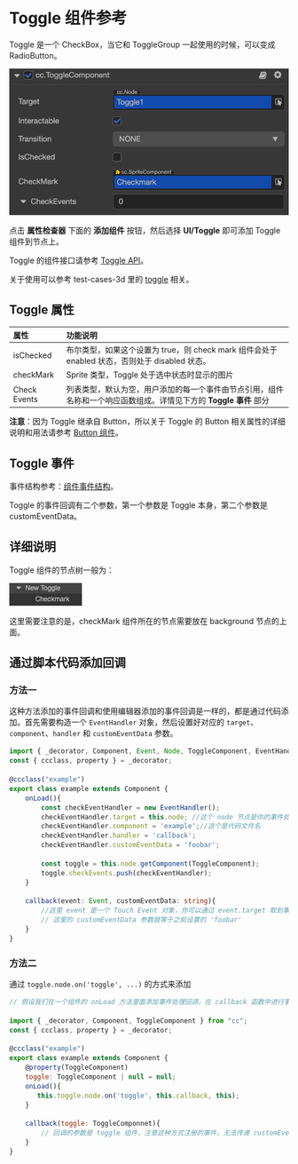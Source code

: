 # Toggle 组件参考

Toggle 是一个 CheckBox，当它和 ToggleGroup 一起使用的时候，可以变成 RadioButton。

![toggle1](toggle/toggle.png)

点击 **属性检查器** 下面的 **添加组件** 按钮，然后选择 **UI/Toggle** 即可添加 Toggle 组件到节点上。

Toggle 的组件接口请参考 [Toggle API](https://docs.cocos.com/creator/3.0/api/zh/classes/ui.toggle.html)。

关于使用可以参考 test-cases-3d 里的 [toggle](https://github.com/cocos-creator/test-cases-3d/tree/master/assets/cases/ui/09.toggle) 相关。

## Toggle 属性

| 属性           | 功能说明     |
| :------------- | :----------   |
| isChecked      | 布尔类型，如果这个设置为 true，则 check mark 组件会处于 enabled 状态，否则处于 disabled 状态。 |
| checkMark      | Sprite 类型，Toggle 处于选中状态时显示的图片  |
| Check Events   | 列表类型，默认为空，用户添加的每一个事件由节点引用，组件名称和一个响应函数组成。详情见下方的 **Toggle 事件** 部分  |

**注意**：因为 Toggle 继承自 Button，所以关于 Toggle 的 Button 相关属性的详细说明和用法请参考 [Button 组件](button.md)。

## Toggle 事件

事件结构参考：[组件事件结构](./button.md#组件事件结构)。

Toggle 的事件回调有二个参数，第一个参数是 Toggle 本身，第二个参数是 customEventData。

## 详细说明

Toggle 组件的节点树一般为：

![toggle-node-tree](toggle/toggle-node-tree.png)

这里需要注意的是，checkMark 组件所在的节点需要放在 background 节点的上面。

## 通过脚本代码添加回调

### 方法一

这种方法添加的事件回调和使用编辑器添加的事件回调是一样的，都是通过代码添加。首先需要构造一个 `EventHandler` 对象，然后设置好对应的 `target`、`component`、`handler` 和 `customEventData` 参数。

```ts
import { _decorator, Component, Event, Node, ToggleComponent, EventHandler } from "cc";
const { ccclass, property } = _decorator;

@ccclass("example")
export class example extends Component {
    onLoad(){
        const checkEventHandler = new EventHandler();
        checkEventHandler.target = this.node; //这个 node 节点是你的事件处理代码组件所属的节点
        checkEventHandler.component = 'example';//这个是代码文件名
        checkEventHandler.handler = 'callback';
        checkEventHandler.customEventData = 'foobar';

        const toggle = this.node.getComponent(ToggleComponent);
        toggle.checkEvents.push(checkEventHandler);
    }

    callback(event: Event, customEventData: string){
        //这里 event 是一个 Touch Event 对象，你可以通过 event.target 取到事件的发送节点
        // 这里的 customEventData 参数就等于之前设置的 'foobar'
    }
}
```

### 方法二

通过 `toggle.node.on('toggle', ...)` 的方式来添加

```js
// 假设我们在一个组件的 onLoad 方法里面添加事件处理回调，在 callback 函数中进行事件处理:

import { _decorator, Component, ToggleComponent } from "cc";
const { ccclass, property } = _decorator;

@ccclass("example")
export class example extends Component {
    @property(ToggleComponent)
    toggle: ToggleComponent | null = null;
    onLoad(){
       this.toggle.node.on('toggle', this.callback, this);
    }

    callback(toggle: ToggleComponnet){
        // 回调的参数是 toggle 组件，注意这种方式注册的事件，无法传递 customEventData
    }
}
```
